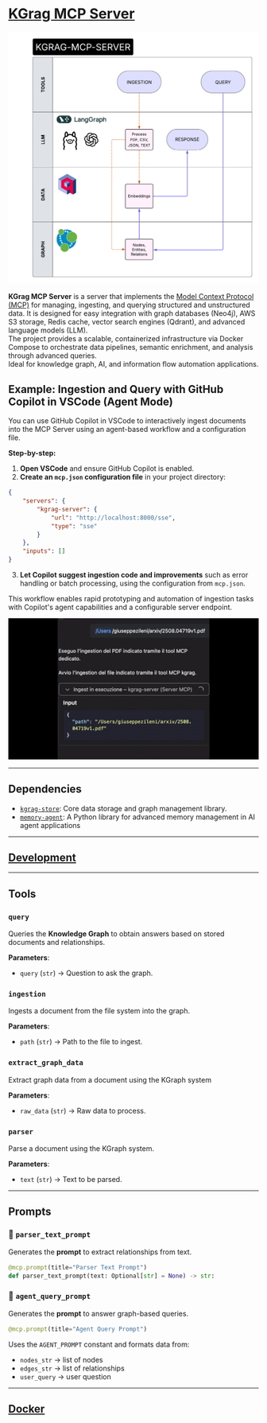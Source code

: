 # [KGrag MCP Server](https://github.com/gzileni/kgrag_mcp_server)

![KGRAG](./KGRAG-MCP-SERVER.png)

**KGrag MCP Server** is a server that implements the [Model Context Protocol (MCP)](https://modelcontextprotocol.io/) for managing, ingesting, and querying structured and unstructured data.
It is designed for easy integration with graph databases (Neo4j), AWS S3 storage, Redis cache, vector search engines (Qdrant), and advanced language models (LLM).  
The project provides a scalable, containerized infrastructure via Docker Compose to orchestrate data pipelines, semantic enrichment, and analysis through advanced queries.  
Ideal for knowledge graph, AI, and information flow automation applications.

## Example: Ingestion and Query with GitHub Copilot in VSCode (Agent Mode)

You can use GitHub Copilot in VSCode to interactively ingest documents into the MCP Server using an agent-based workflow and a configuration file.

**Step-by-step:**

1. **Open VSCode** and ensure GitHub Copilot is enabled.
2. **Create an `mcp.json` configuration file** in your project directory:

```json
{
	"servers": {
		"kgrag-server": {
			"url": "http://localhost:8000/sse",
			"type": "sse"
		}
	},
	"inputs": []
}
```

3. **Let Copilot suggest ingestion code and improvements** such as error handling or batch processing, using the configuration from `mcp.json`.

This workflow enables rapid prototyping and automation of ingestion tasks with Copilot's agent capabilities and a configurable server endpoint.

![kgrag](./kgrag-mcp-server.gif)

---

## Dependencies

- [`kgrag-store`](https://github.com/gzileni/kgrag-store): Core data storage and graph management library.
- [`memory-agent`](https://github.com/gzileni/memory-agent): A Python library for advanced memory management in AI agent applications

---

## [Development](DEV.md)

---

## **Tools**

### `query`

Queries the **Knowledge Graph** to obtain answers based on stored documents and relationships.

**Parameters**:

* `query` (`str`) → Question to ask the graph.

### `ingestion`

Ingests a document from the file system into the graph.

**Parameters**:

* `path` (`str`) → Path to the file to ingest.


###  `extract_graph_data`

Extract graph data from a document using the KGraph system

**Parameters**:

* `raw_data` (`str`) → Raw data to process.

###  `parser`

Parse a document using the KGraph system.

**Parameters**:

* `text` (`str`) → Text to be parsed.

---

## **Prompts**

### 📜 `parser_text_prompt`

Generates the **prompt** to extract relationships from text.

```python
@mcp.prompt(title="Parser Text Prompt")
def parser_text_prompt(text: Optional[str] = None) -> str:
```

### 🤖 `agent_query_prompt`

Generates the **prompt** to answer graph-based queries.

```python
@mcp.prompt(title="Agent Query Prompt")
```

Uses the `AGENT_PROMPT` constant and formats data from:

* `nodes_str` → list of nodes
* `edges_str` → list of relationships
* `user_query` → user question

---

## [Docker](./docker/README.md)


